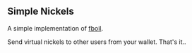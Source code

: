 ## Simple Nickels

A simple implementation of [fboil](https://github.com/jkeat/fboil).

Send virtual nickels to other users from your wallet. That's it..
